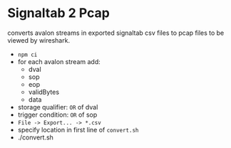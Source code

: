# Signaltab 2 Pcap
converts avalon streams in exported signaltab csv files to pcap files to be viewed by wireshark.
- `npm ci`
- for each avalon stream add:
  - dval
  - sop
  - eop
  - validBytes
  - data
- storage qualifier: `OR` of dval
- trigger condition: `OR` of sop
- `File -> Export... -> *.csv`
- specify location in first line of `convert.sh`
- ./convert.sh